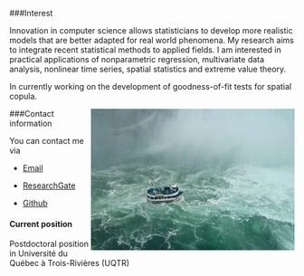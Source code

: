 <!-- Section -->

###Interest  

Innovation in computer science allows statisticians to develop more realistic models that are better adapted for real world phenomena. 
My research aims to integrate recent statistical methods to applied fields. 
I am interested in practical applications of nonparametric regression, multivariate data analysis, nonlinear time series, spatial statistics and extreme value theory.

In currently working on the development of goodness-of-fit tests for spatial copula.
    
<img src="files/niagara.jpg" alt='Niagara boat'
  style='width:360px;height:250px;float:right;'>
      
###Contact information
 
You can contact me via

- [Email](mailto:martin.durocher@uqtr.ca)

- [ResearchGate](http://www.researchgate.net/profile/Martin_Durocher)

- [Github](https://github.com/martindurocher)

#### Current position
   
Postdoctoral position in Université du Québec à Trois-Rivières (UQTR) 
